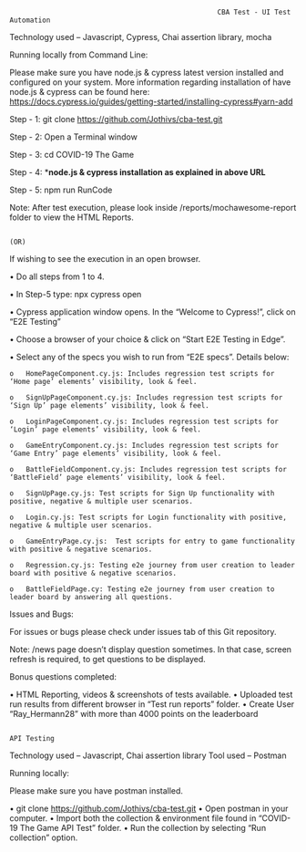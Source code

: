                                                       CBA Test - UI Test Automation
                                                      
Technology used – Javascript, Cypress, Chai assertion library, mocha

Running locally from Command Line:

Please make sure you have node.js & cypress latest version installed and configured on your system. More information regarding installation of have node.js & cypress can be found here: https://docs.cypress.io/guides/getting-started/installing-cypress#yarn-add

Step - 1: git clone https://github.com/Jothivs/cba-test.git

Step - 2: Open a Terminal window

Step - 3: cd COVID-19 The Game

Step - 4: ***node.js & cypress installation as explained in above URL**

Step - 5: npm run RunCode

Note: After test execution, please look inside /reports/mochawesome-report folder to view the HTML Reports.

                                                                             (OR)

If wishing to see the execution in an open browser. 

  •	Do all steps from 1 to 4.
	
  •	In Step-5 type: npx cypress open
	
  •	Cypress application window opens. In the “Welcome to Cypress!”, click on “E2E Testing”
	
  •	Choose a browser of your choice & click on “Start E2E Testing in Edge”.
	
  •	Select any of the specs you wish to run from “E2E specs”. Details below:
	
    o	HomePageComponent.cy.js: Includes regression test scripts for ‘Home page’ elements’ visibility, look & feel.
		
    o	SignUpPageComponent.cy.js: Includes regression test scripts for ‘Sign Up’ page elements’ visibility, look & feel.
		
    o	LoginPageComponent.cy.js: Includes regression test scripts for ‘Login’ page elements’ visibility, look & feel.
		
    o	GameEntryComponent.cy.js: Includes regression test scripts for ‘Game Entry’ page elements’ visibility, look & feel.
		
    o	BattleFieldComponent.cy.js: Includes regression test scripts for ‘BattleField’ page elements’ visibility, look & feel.
		
    o	SignUpPage.cy.js: Test scripts for Sign Up functionality with positive, negative & multiple user scenarios.
		
    o	Login.cy.js: Test scripts for Login functionality with positive, negative & multiple user scenarios.
		
    o	GameEntryPage.cy.js:  Test scripts for entry to game functionality with positive & negative scenarios. 
		
    o	Regression.cy.js: Testing e2e journey from user creation to leader board with positive & negative scenarios.
		
    o	BattleFieldPage.cy: Testing e2e journey from user creation to leader board by answering all questions.
		    
Issues and Bugs:

For issues or bugs please check under issues tab of this Git repository.

Note: /news page doesn’t display question sometimes. In that case, screen refresh is required, to get questions to be displayed.

Bonus questions completed:

•	HTML Reporting, videos & screenshots of tests available.
•	Uploaded test run results from different browser in “Test run reports” folder.
•	Create User “Ray_Hermann28” with more than 4000 points on the leaderboard

                                                                            API Testing
                                                                    
Technology used – Javascript, Chai assertion library
Tool used – Postman

Running locally:

Please make sure you have postman installed.

•	git clone https://github.com/Jothivs/cba-test.git
•	Open postman in your computer. 
•	Import both the collection & environment file found in “COVID-19 The Game API Test” folder.
•	Run the collection by selecting “Run collection” option.
